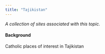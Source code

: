 ```yaml
---
title: "Tajikistan"
---
```



*A collection of sites associated with this topic.*

#### Background

Catholic places of interest in Tajikistan


